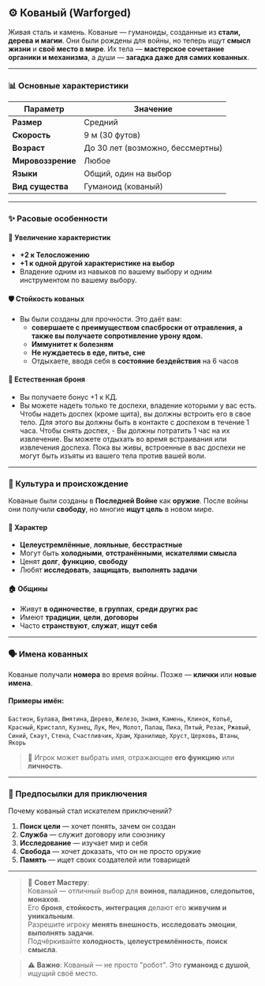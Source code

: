 ## ⚙️ Кованый (Warforged)

Живая сталь и камень. Кованые — гуманоиды, созданные из **стали, дерева и магии**. Они были рождены для войны, но теперь ищут **смысл жизни** и **своё место в мире**. Их тела — **мастерское сочетание органики и механизма**, а души — **загадка даже для самих кованных**.


---

### 📊 Основные характеристики

| Параметр | Значение |
|---------|--------|
| **Размер** | Средний |
| **Скорость** | 9 м (30 футов) |
| **Возраст** | До 30 лет (возможно, бессмертны) |
| **Мировоззрение** | Любое |
| **Языки** | Общий, один на выбор |
| **Вид существа** | Гуманоид (кованый) |

---

### ✨ Расовые особенности

#### 🧬 Увеличение характеристик
- **+2 к Телосложению**
- **+1 к одной другой характеристике на выбор**
- Владение одним из навыков по вашему выбору и одним инструментом по вашему выбору.

#### 🛡️ Стойкость кованых
- Вы были созданы для прочности. Это даёт вам:
  - **совершаете с преимуществом спасброски от отравления, а также вы получаете сопротивление урону ядом.**
  - **Иммунитет к болезням**
  - **Не нуждаетесь в еде, питье, сне**
  - Отдыхаете, вводя себя в **состояние бездействия** на 6 часов

#### 🧱 Естественная броня
- Вы получаете бонус +1 к КД.
- Вы можете надеть только те доспехи, владение которыми у вас есть. Чтобы надеть доспех (кроме щита), вы должны встроить его в свое тело. Для этого вы должны быть в контакте с доспехом в течение 1 часа. Чтобы снять доспех, - Вы должны потратить 1 час на их извлечение. Вы можете отдыхать во время встраивания или извлечения доспеха.
Пока вы живы, встроенные в вас доспехи не могут быть изъяты из вашего тела против вашей воли.

---

### 🏰 Культура и происхождение

Кованые были созданы в **Последней Войне** как **оружие**. После войны они получили **свободу**, но многие **ищут цель** в новом мире.

#### 🧠 Характер
- **Целеустремлённые**, **лояльные**, **бесстрастные**
- Могут быть **холодными**, **отстранёнными**, **искателями смысла**
- Ценят **долг**, **функцию**, **свободу**
- Любят **исследовать**, **защищать**, **выполнять задачи**

#### 🏠 Общины
- Живут **в одиночестве**, **в группах**, **среди других рас**
- Имеют **традиции**, **цели**, **договоры**
- Часто **странствуют**, **служат**, **ищут себя**

---

### 🗣️ Имена кованных

Кованые получали **номера** во время войны. Позже — **клички** или **новые имена**.

#### Примеры имён:
`Бастион`, `Булава`, `Вмятина`, `Дерево`, `Железо`, `Знамя`, `Камень`, `Клинок`, `Копьё`, `Красный`, `Кристалл`, `Кузнец`, `Лук`, `Меч`, `Молот`, `Палаш`, `Пика`, `Пятый`, `Резак`, `Ржавый`, `Синий`, `Скаут`, `Стена`, `Счастливчик`, `Храм`, `Хранилище`, `Хруст`, `Церковь`, `Штаны`, `Якорь`

> 📌 Игрок может выбрать имя, отражающее **его функцию** или **личность**.

---

### 🎯 Предпосылки для приключения

Почему кованый стал искателем приключений?

1. **Поиск цели** — хочет понять, зачем он создан
2. **Служба** — служит договору или союзнику
3. **Исследование** — изучает мир и себя
4. **Свобода** — хочет доказать, что он не просто оружие
5. **Память** — ищет своих создателей или товарищей

---

> 📌 **Совет Мастеру**:  
> Кованый — отличный выбор для **воинов, паладинов, следопытов, монахов**.  
> Его **броня**, **стойкость**, **интеграция** делают его **живучим и уникальным**.  
> Разрешите игроку **менять внешность**, **исследовать эмоции**, **выполнять задачи**.  
> Подчёркивайте **холодность**, **целеустремлённость**, **поиск смысла**.

> ⚠️ **Важно**: Кованый — не просто "робот". Это **гуманоид с душой**, ищущий своё место.
